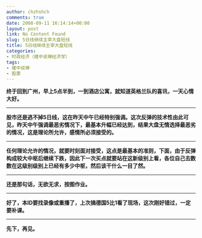 ```yaml
---
author: chzhshch
comments: true
date: 2008-09-11 16:14:14+00:00
layout: post
link: No Content Found
slug: 5日线继续主宰大盘短线
title: 5日线继续主宰大盘短线
categories:
- 时政经济（缠中说禅经济学）
tags:
- 缠中说禅
- 股票
---
```


			

**终于回到广州，早上5点半到，一到酒店公寓，就知道英格兰队的喜讯，一天心情大好。**

** **

**股市还是逃不掉5日线，这在昨天中午已经特别强调。这次反弹的技术性由此可见，昨天中午强调最恶劣情况下，最基本升幅已经达到，结果大盘无情选择最恶劣的情况，这是理论所允许，感情所必须接受的。**

** **

**任何理论允许的情况，就要时刻面对接受，这点是最基本的准则，下面，由于反弹构成较大中枢后继续下跌，因此下一次买点就要站在这新级别上看，各位自己去数数在这级别级别上已经有多少中枢，然后该干什么一目了然。**

** **

**还是那句话，无欲无求，按图作业。**

** **

**好了，本ID要找录像或重播了，上次搞德国5比1看了现场，这次刚好错过，一定要补课。**

** **

**先下，再见。**
